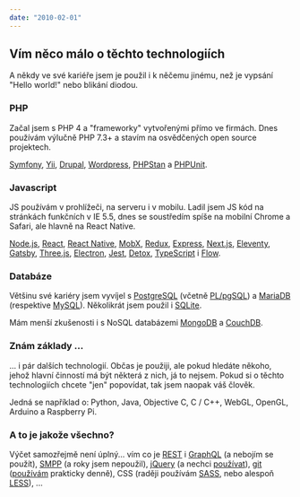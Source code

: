 ```yaml
---
date: "2010-02-01"
---
```

## Vím něco málo o těchto technologiích
A někdy ve své kariéře jsem je použil i k něčemu jinému, než je vypsání "Hello world!" nebo blikání diodou.

### PHP

Začal jsem s PHP 4 a "frameworky" vytvořenými přímo ve firmách.
Dnes používám výlučně PHP 7.3+ a stavím na osvědčených open source projektech.

[Symfony](https://symfony.com/),
[Yii](https://www.yiiframework.com/),
[Drupal](https://www.drupal.com/),
[Wordpress](https://wordpress.org/),
[PHPStan](https://github.com/phpstan/phpstan) a
[PHPUnit](https://phpunit.de/).

### Javascript
JS používám v prohlížeči, na serveru i v mobilu. Ladil jsem JS kód na stránkách funkčních v IE 5.5,
dnes se soustředím spíše na mobilní Chrome a Safari, ale hlavně na React Native.

[Node.js](https://nodejs.org/en/),
[React](https://reactjs.org/),
[React Native](https://reactnative.dev/),
[MobX](https://mobx.js.org/README.html),
[Redux](https://redux.js.org/),
[Express](https://expressjs.com/),
[Next.js](https://nextjs.org/),
[Eleventy](https://www.11ty.dev/),
[Gatsby](https://www.gatsbyjs.org/),
[Three.js](https://threejs.org/),
[Electron](https://www.electronjs.org/),
[Jest](https://jestjs.io/),
[Detox](https://github.com/wix/detox),
[TypeScript](https://www.typescriptlang.org/) i
[Flow](https://flow.org/en/).

### Databáze
Většinu své kariéry jsem vyvíjel s [PostgreSQL](https://www.postgresql.org/) (včetně [PL/pgSQL](https://www.postgresql.org/docs/12/plpgsql.html))
a [MariaDB](https://mariadb.org/) (respektive [MySQL](https://www.mysql.com/)). Několikrát jsem použil i [SQLite](https://sqlite.org/index.html).

Mám menší zkušenosti i s NoSQL databázemi [MongoDB](https://www.mongodb.com/) a [CouchDB](https://couchdb.apache.org/).

### Znám základy ...
... i pár dalších technologií. Občas je použiji, ale pokud hledáte někoho, jehož hlavní
činností má být některá z nich, já to nejsem.
Pokud si o těchto technologiích chcete "jen" popovídat, tak jsem naopak váš člověk.

Jedná se například o: Python, Java, Objective C, C / C++, WebGL, OpenGL, Arduino a Raspberry Pi.

### A to je jakože všechno?
Výčet samozřejmě není úplný... vím co je
[REST](https://restfulapi.net/) i [GraphQL](https://graphql.org/) (a nebojím se použít),
[SMPP](https://smpp.org/) (a roky jsem nepoužil),
[jQuery](https://jquery.com/) (a nechci [používat](http://youmightnotneedjquery.com/)),
[git](https://git-scm.com/) ([používám](https://ohshitgit.com/) prakticky denně),
CSS (raději používám [SASS](https://sass-lang.com/), nebo alespoň [LESS](http://lesscss.org/)), ...
